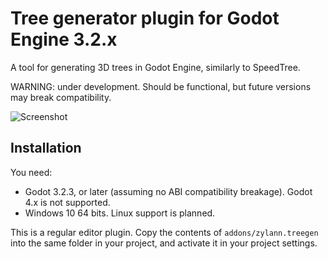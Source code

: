 Tree generator plugin for Godot Engine 3.2.x
============================================

A tool for generating 3D trees in Godot Engine, similarly to SpeedTree.

WARNING: under development. Should be functional, but future versions may break compatibility.

![Screenshot](https://user-images.githubusercontent.com/1311555/109704699-cffd7980-7b8e-11eb-9ca5-bb15b999923f.png)

Installation
--------------

You need:
- Godot 3.2.3, or later (assuming no ABI compatibility breakage). Godot 4.x is not supported.
- Windows 10 64 bits. Linux support is planned.

This is a regular editor plugin.
Copy the contents of `addons/zylann.treegen` into the same folder in your project, and activate it in your project settings.

